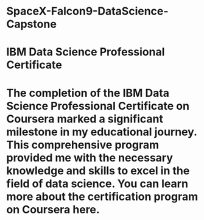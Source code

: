 # SpaceX-Falcon9-DataScience-Capstone
# IBM Data Science Professional Certificate
# The completion of the IBM Data Science Professional Certificate on Coursera marked a significant milestone in my educational journey. This comprehensive program provided me with the necessary knowledge and skills to excel in the field of data science. You can learn more about the certification program on Coursera here.

